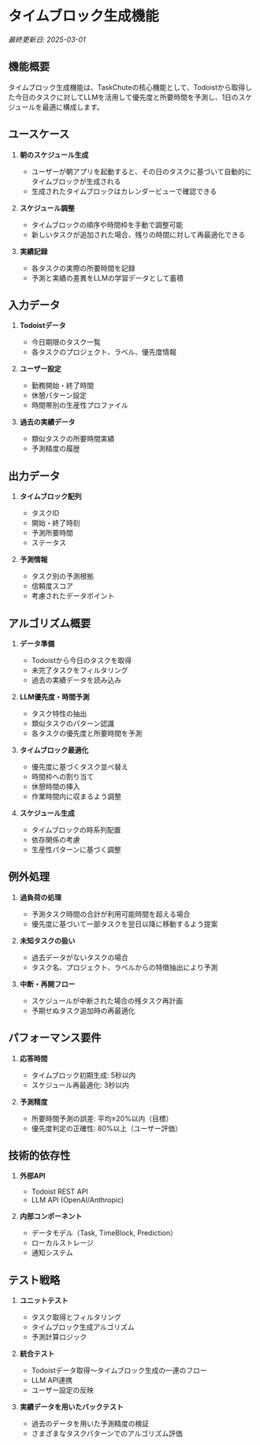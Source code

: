 # タイムブロック生成機能

*最終更新日: 2025-03-01*

## 機能概要

タイムブロック生成機能は、TaskChuteの核心機能として、Todoistから取得した今日のタスクに対してLLMを活用して優先度と所要時間を予測し、1日のスケジュールを最適に構成します。

## ユースケース

1. **朝のスケジュール生成**
   - ユーザーが朝アプリを起動すると、その日のタスクに基づいて自動的にタイムブロックが生成される
   - 生成されたタイムブロックはカレンダービューで確認できる

2. **スケジュール調整**
   - タイムブロックの順序や時間枠を手動で調整可能
   - 新しいタスクが追加された場合、残りの時間に対して再最適化できる

3. **実績記録**
   - 各タスクの実際の所要時間を記録
   - 予測と実績の差異をLLMの学習データとして蓄積

## 入力データ

1. **Todoistデータ**
   - 今日期限のタスク一覧
   - 各タスクのプロジェクト、ラベル、優先度情報

2. **ユーザー設定**
   - 勤務開始・終了時間
   - 休憩パターン設定
   - 時間帯別の生産性プロファイル

3. **過去の実績データ**
   - 類似タスクの所要時間実績
   - 予測精度の履歴

## 出力データ

1. **タイムブロック配列**
   - タスクID
   - 開始・終了時刻
   - 予測所要時間
   - ステータス

2. **予測情報**
   - タスク別の予測根拠
   - 信頼度スコア
   - 考慮されたデータポイント

## アルゴリズム概要

1. **データ準備**
   - Todoistから今日のタスクを取得
   - 未完了タスクをフィルタリング
   - 過去の実績データを読み込み

2. **LLM優先度・時間予測**
   - タスク特性の抽出
   - 類似タスクのパターン認識
   - 各タスクの優先度と所要時間を予測

3. **タイムブロック最適化**
   - 優先度に基づくタスク並べ替え
   - 時間枠への割り当て
   - 休憩時間の挿入
   - 作業時間内に収まるよう調整

4. **スケジュール生成**
   - タイムブロックの時系列配置
   - 依存関係の考慮
   - 生産性パターンに基づく調整

## 例外処理

1. **過負荷の処理**
   - 予測タスク時間の合計が利用可能時間を超える場合
   - 優先度に基づいて一部タスクを翌日以降に移動するよう提案

2. **未知タスクの扱い**
   - 過去データがないタスクの場合
   - タスク名、プロジェクト、ラベルからの特徴抽出により予測

3. **中断・再開フロー**
   - スケジュールが中断された場合の残タスク再計画
   - 予期せぬタスク追加時の再最適化

## パフォーマンス要件

1. **応答時間**
   - タイムブロック初期生成: 5秒以内
   - スケジュール再最適化: 3秒以内

2. **予測精度**
   - 所要時間予測の誤差: 平均±20%以内（目標）
   - 優先度判定の正確性: 80%以上（ユーザー評価）

## 技術的依存性

1. **外部API**
   - Todoist REST API
   - LLM API (OpenAI/Anthropic)

2. **内部コンポーネント**
   - データモデル（Task, TimeBlock, Prediction）
   - ローカルストレージ
   - 通知システム

## テスト戦略

1. **ユニットテスト**
   - タスク取得とフィルタリング
   - タイムブロック生成アルゴリズム
   - 予測計算ロジック

2. **統合テスト**
   - Todoistデータ取得～タイムブロック生成の一連のフロー
   - LLM API連携
   - ユーザー設定の反映

3. **実績データを用いたバックテスト**
   - 過去のデータを用いた予測精度の検証
   - さまざまなタスクパターンでのアルゴリズム評価